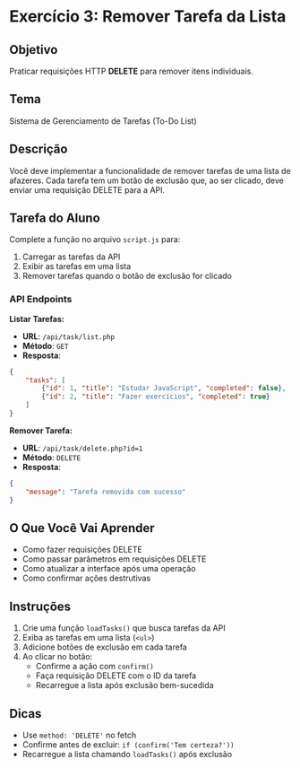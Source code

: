 # Exercício 3: Remover Tarefa da Lista

## Objetivo

Praticar requisições HTTP **DELETE** para remover itens individuais.

## Tema

Sistema de Gerenciamento de Tarefas (To-Do List)

## Descrição

Você deve implementar a funcionalidade de remover tarefas de uma lista de afazeres. Cada tarefa tem um botão de exclusão que, ao ser clicado, deve enviar uma requisição DELETE para a API.

## Tarefa do Aluno

Complete a função no arquivo `script.js` para:
1. Carregar as tarefas da API
2. Exibir as tarefas em uma lista
3. Remover tarefas quando o botão de exclusão for clicado

### API Endpoints

**Listar Tarefas:**
- **URL**: `/api/task/list.php`
- **Método**: `GET`
- **Resposta**:
```json
{
    "tasks": [
        {"id": 1, "title": "Estudar JavaScript", "completed": false},
        {"id": 2, "title": "Fazer exercícios", "completed": true}
    ]
}
```

**Remover Tarefa:**
- **URL**: `/api/task/delete.php?id=1`
- **Método**: `DELETE`
- **Resposta**:
```json
{
    "message": "Tarefa removida com sucesso"
}
```

## O Que Você Vai Aprender

- Como fazer requisições DELETE
- Como passar parâmetros em requisições DELETE
- Como atualizar a interface após uma operação
- Como confirmar ações destrutivas

## Instruções

1. Crie uma função `loadTasks()` que busca tarefas da API
2. Exiba as tarefas em uma lista (`<ul>`)
3. Adicione botões de exclusão em cada tarefa
4. Ao clicar no botão:
   - Confirme a ação com `confirm()`
   - Faça requisição DELETE com o ID da tarefa
   - Recarregue a lista após exclusão bem-sucedida

## Dicas

- Use `method: 'DELETE'` no fetch
- Confirme antes de excluir: `if (confirm('Tem certeza?'))`
- Recarregue a lista chamando `loadTasks()` após exclusão
